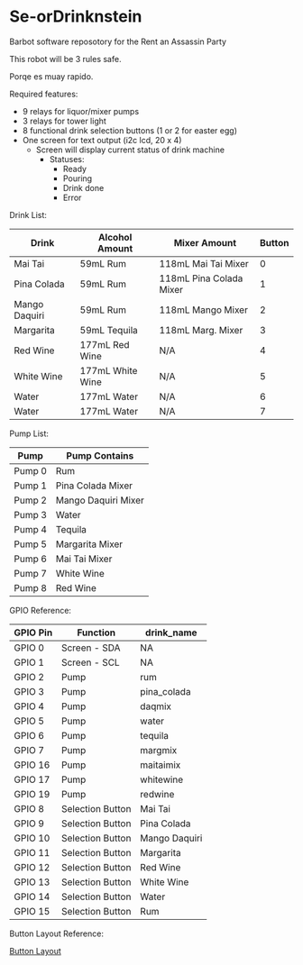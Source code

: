 # Se-orDrinknstein

Barbot software reposotory for the Rent an Assassin Party

This robot will be 3 rules safe. 

Porqe es muay rapido. 

Required features: 
- 9 relays for liquor/mixer pumps
- 3 relays for tower light
- 8 functional drink selection buttons (1 or 2 for easter egg)
- One screen for text output (i2c lcd, 20 x 4)
  - Screen will display current status of drink machine
    - Statuses:
      - Ready
      - Pouring
      - Drink done
      - Error


Drink List:

|Drink |Alcohol Amount| Mixer Amount | Button | 
--- | --- | --- | --- |
|Mai Tai| 59mL Rum|118mL Mai Tai Mixer| 0
|Pina Colada|59mL Rum| 118mL Pina Colada Mixer| 1
|Mango Daquiri|59mL Rum|118mL Mango Mixer| 2
|Margarita|59mL Tequila|118mL Marg. Mixer | 3
|Red Wine| 177mL Red Wine| N/A|4
|White Wine| 177mL White Wine| N/A|5
|Water| 177mL Water| N/A | 6
|Water| 177mL Water| N/A| 7


Pump List:

|Pump |Pump Contains|
--- | --- |
|Pump 0 |Rum|
|Pump 1 |Pina Colada Mixer|
|Pump 2 |Mango Daquiri Mixer|
|Pump 3 |Water
|Pump 4 |Tequila|
|Pump 5 |Margarita Mixer|
|Pump 6 |Mai Tai Mixer|
|Pump 7 |White Wine|
|Pump 8 |Red Wine|

GPIO Reference:

|GPIO Pin|Function|drink_name
--- | --- | --- | 
|GPIO 0| Screen - SDA| NA
|GPIO 1| Screen - SCL| NA
|GPIO 2 | Pump | rum 
|GPIO 3 | Pump | pina_colada 
|GPIO 4 | Pump | daqmix 
|GPIO 5 | Pump | water 
|GPIO 6 | Pump | tequila 
|GPIO 7 | Pump | margmix 
|GPIO 16 | Pump | maitaimix 
|GPIO 17 | Pump | whitewine 
|GPIO 19 | Pump | redwine 
|GPIO 8| Selection Button | Mai Tai
|GPIO 9| Selection Button | Pina Colada
|GPIO 10| Selection Button | Mango Daquiri
|GPIO 11| Selection Button | Margarita
|GPIO 12| Selection Button | Red Wine
|GPIO 13| Selection Button | White Wine
|GPIO 14| Selection Button | Water
|GPIO 15| Selection Button | Rum

Button Layout Reference:

[Button Layout](buttons.md)




